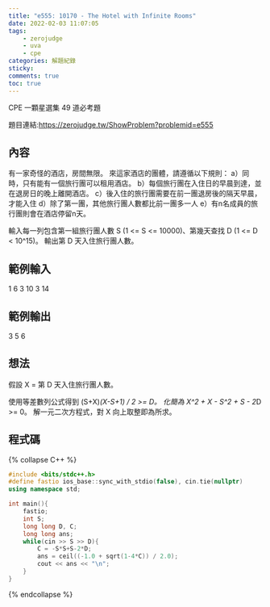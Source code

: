 ```yaml
---
title: "e555: 10170 - The Hotel with Infinite Rooms"
date: 2022-02-03 11:07:05
tags:
    - zerojudge
    - uva
    - cpe
categories: 解題紀錄
sticky: 
comments: true
toc: true
---
```

CPE 一顆星選集 49 道必考題
<!--more-->
題目連結:https://zerojudge.tw/ShowProblem?problemid=e555
## 內容
有一家奇怪的酒店，房間無限。
來這家酒店的團體，請遵循以下規則：
a）同時，只有能有一個旅行團可以租用酒店。
b）每個旅行團在入住日的早晨到達，並在退房日的晚上離開酒店。
c）後入住的旅行團需要在前一團退房後的隔天早晨，才能入住
d）除了第一團，其他旅行團人數都比前一團多一人
e）有n名成員的旅行團則會在酒店停留n天。

輸入每一列包含第一組旅行團人數 S (1 <= S <= 10000)、第幾天查找 D (1 <= D < 10^15)。
輸出第 D 天入住旅行團人數。
## 範例輸入
1 6
3 10
3 14
## 範例輸出
3
5
6
## 想法
假設 X = 第 D 天入住旅行團人數。

使用等差數列公式得到 (S+X)*(X-S+1) / 2 >= D。
化簡為 X^2 + X - S^2 + S - 2*D >= 0。
解一元二次方程式，對 X 向上取整即為所求。
## 程式碼
{% collapse C++ %}
```cpp
#include <bits/stdc++.h>
#define fastio ios_base::sync_with_stdio(false), cin.tie(nullptr)
using namespace std;

int main(){
    fastio;
    int S;
    long long D, C;
    long long ans;
    while(cin >> S >> D){
        C = -S*S+S-2*D;
        ans = ceil((-1.0 + sqrt(1-4*C)) / 2.0);
        cout << ans << "\n";
    }
}
```
{% endcollapse %}